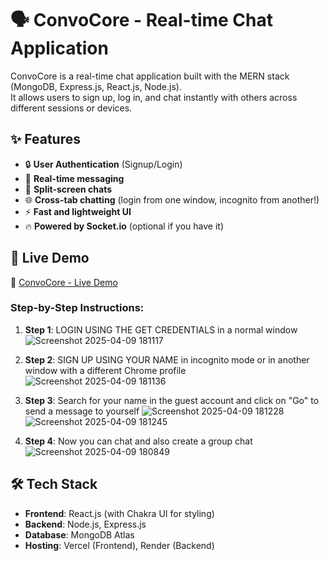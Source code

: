 # 🗣️ ConvoCore - Real-time Chat Application

ConvoCore is a real-time chat application built with the MERN stack (MongoDB, Express.js, React.js, Node.js).  
It allows users to sign up, log in, and chat instantly with others across different sessions or devices.

## ✨ Features
- 🔒 **User Authentication** (Signup/Login)
- 💬 **Real-time messaging**
- 📱 **Split-screen chats**
- 🌐 **Cross-tab chatting** (login from one window, incognito from another!)
- ⚡ **Fast and lightweight UI**
- 🔥 **Powered by Socket.io** (optional if you have it)

## 🚀 Live Demo
🔗 [ConvoCore - Live Demo](https://mern-chatapp-fe1h.vercel.app/)

### Step-by-Step Instructions:
1. **Step 1**: LOGIN USING THE GET CREDENTIALS in a normal window
   ![Screenshot 2025-04-09 181117](https://github.com/user-attachments/assets/c12b135f-60d1-499c-b52e-d5aae184356e)

2. **Step 2**: SIGN UP USING YOUR NAME in incognito mode or in another window with a different Chrome profile
   ![Screenshot 2025-04-09 181136](https://github.com/user-attachments/assets/ba47121a-4f4c-4124-8767-a654674f78ce)

3. **Step 3**: Search for your name in the guest account and click on "Go" to send a message to yourself
   ![Screenshot 2025-04-09 181228](https://github.com/user-attachments/assets/b550f328-a470-4a85-a190-c6c31ff5731c)
   ![Screenshot 2025-04-09 181245](https://github.com/user-attachments/assets/204de8d9-6cfc-43f7-91ed-b58a7bf15d74)

4. **Step 4**: Now you can chat and also create a group chat
   ![Screenshot 2025-04-09 180849](https://github.com/user-attachments/assets/1d101fee-4c74-4d38-97b9-4e7c162ce6c7)

## 🛠️ Tech Stack
- **Frontend**: React.js (with Chakra UI for styling)
- **Backend**: Node.js, Express.js
- **Database**: MongoDB Atlas
- **Hosting**: Vercel (Frontend), Render (Backend)
